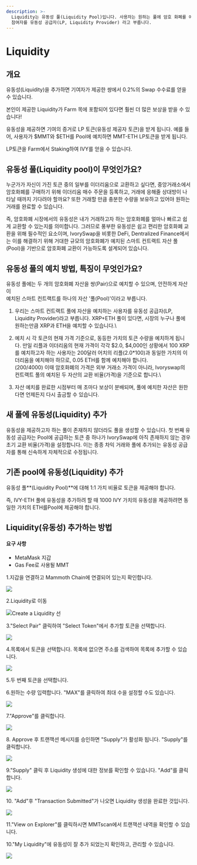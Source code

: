 ```yaml
---
description: >-
  Liquidity는 유동성 풀(Liquidity Pool)입니다. 사용자는 원하는 풀에 암호 화폐를 예치할 수 있고, 우리는 이러한 생태계
  참여자를 유동성 공급자(LP, Liquidity Provider) 라고 부릅니다.
---
```


# Liquidity

## 개요

유동성(Liquidity)을 추가하면 기여자가 제공한 쌍에서 0.2%의 Swap 수수료를 얻을 수 있습니다.

본인이 제공한 Liquidity가 Farm 목에 포함되어 있다면 훨씬 더 많은 보상을 받을 수 있습니다!

유동성을 제공하면 기여의 증거로 LP 토큰(유동성 제공자 토큰)을 받게 됩니다. 예를 들어, 사용자가 $MMT와 $ETH를 Pool에 예치하면 MMT-ETH LP토큰을 받게 됩니다.

LP토큰을 Farm에서 Staking하여 IVY를 얻을 수 있습니다.

## 유동성 풀(Liquidity pool)이 무엇인가요?

누군가가 자신이 가진 토큰 중의 일부를 이더리움으로 교환하고 싶다면, 중앙거래소에서 암호화폐를 구매하기 위해 이더리움 매수 주문을 등록하고, 거래에 응해줄 상대방이 나타날 때까지 기다려야 할까요? 또한 거래할 만큼 충분한 수량을 보유하고 있어야 원하는 거래를 완료할 수 있습니다.

즉, 암호화폐 시장에서의 유동성은 내가 거래하고자 하는 암호화폐를 얼마나 빠르고 쉽게 교환할 수 있는지를 의미합니다. 그러므로 풍부한 유동성은 쉽고 편리한 암호화폐 교환을 위해 필수적인 요소이며, IvorySwap을 비롯한 DeFi, Dentralized Finance에서는 이를 해결하기 위해 거대한 규모의 암호화폐가 예치된 스마트 컨트랙트 자산 풀(Pool)을 기반으로 암호화폐 교환이 가능하도록 설계되어 있습니다.

## 유동성 풀의 예치 방법, 특징이 무엇인가요?



유동성 풀에는 두 개의 암호화폐 자산을 쌍(Pair)으로 예치할 수 있으며, 안전하게 자산이 \
예치된 스마트 컨트랙트를 하나의 자산 '풀(Pool)'이라고 부릅니다.

1. 우리는 스마트 컨트랙트 풀에 자산을 예치하는 사용자를 유동성 공급자(LP, Liquidity Provider)라고 부릅니다. XRP+ETH 풀이 있다면, 시장의 누구나 풀에 원하는만큼 XRP과 ETH을 예치할 수 있습니다.\

2. 예치 시 각 토큰의 현재 가격 기준으로, 동등한 가치의 토큰 수량을 예치하게 됩니다. 만일 리플과 이더리움의 현재 가격이 각각 $2.0, $4,000인 상황에서 100 XRP를 예치하고자 하는 사용자는 200달러 어치의 리플(2.0\*100)과 동일한 가치의 이더리움을 예치해야 하므로, 0.05 ETH를 함께 예치해야 합니다. \
   (200/4000) 이때 암호화폐의 가격은 외부 거래소 가격이 아니라, Ivoryswap의 컨트랙트 풀의 예치된 두 자산의 교환 비율(가격)을 기준으로 합니다.\

3. 자산 예치를 완료한 시점부터 매 초마다 보상이 분배되며, 풀에 예치한 자산은 원한다면 언제든지 다시 출금할 수 있습니다.

## **새 풀에 유동성(Liquidity) 추가**

유동성을 제공하고자 하는 풀이 존재하지 않더라도 풀을 생성할 수 있습니다. 첫 번째 유동성 공급자는 Pool에 공급하는 토큰 중 하나가 IvorySwap에 아직 존재하지 않는 경우 초기 교환 비율(가격)을 설정합니다. 이는 종종 차익 거래와 풀에 추가되는 유동성 공급자를 통해 신속하게 자체적으로 수정됩니다.

## **기존 pool에 유동성(Liquidity) 추가**

유동성 풀**(Liquidity Pool)**에 대해 1:1 가치 비율로 토큰을 제공해야 합니다.&#x20;

즉, IVY-ETH 풀에 유동성을  추가하려 할 때 1000 IVY 가치의 유동성을 제공하려면 동일한 가치의 ETH를Pool에 제공해야 합니다.  &#x20;

## Liquidity(유동성) 추가하는 방법

#### 요구 사항

* MetaMask 지갑
* Gas Fee로 사용될 MMT



1.지갑을 연결하고 Mammoth Chain에 연결되어 있는지 확인합니다.

![](<../.gitbook/assets/image (8) (2).png>)

2.Liquidity로 이동&#x20;

&#x20;

![Create a Liquidity 선](<../.gitbook/assets/image (3) (1).png>)

3."Select Pair" 클릭하여 "Select Token"에서 추가할 토큰을 선택합니다.

![](<../.gitbook/assets/image (9) (1).png>)

4.목록에서 토큰을 선택합니다. 목록에 없으면 주소를 검색하여 목록에 추가할 수 있습니다.

![](<../.gitbook/assets/image (19).png>)

5.두 번째 토큰을 선택합니다.

6.원하는 수량 입력합니다. "MAX"를 클릭하여 최대 수을 설정할 수도 있습니다.&#x20;

![](<../.gitbook/assets/image (3) (2) (1).png>)

7."Approve"를 클릭합니다.

![](<../.gitbook/assets/image (16).png>)

8\. Approve 후 트랜잭션 메시지를 승인하면  "Supply"가 활성화 됩니다. "Supply"를 클릭합니다.

![](<../.gitbook/assets/image (5).png>)

9."Supply" 클릭 후 Liquidity 생성에 대한 정보를 확인할 수 있습니다. "Add"를 클릭합니다.&#x20;

![](<../.gitbook/assets/image (17).png>)

10\. "Add"후 "Transaction Submitted"가 나오면 Liquidity 생성을 완료한 것입니다.      &#x20;

&#x20;

![](<../.gitbook/assets/image (6).png>)



11."View on Explorer"를 클릭하시면 MMTscan에서 트랜잭션 내역을 확인할 수 있습니다.   &#x20;

10."My Liquidity"에 유동성이 잘 추가 되었는지 확인하고, 관리할 수 있습니다.

&#x20;

![](<../.gitbook/assets/image (2) (2).png>)

